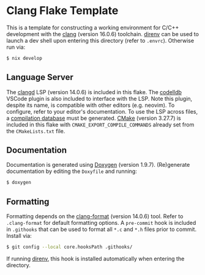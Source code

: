 # Clang Flake Template

This is a template for constructing a working environment for C/C++ development
with the [clang](https://clang.llvm.org/) (version 16.0.6) toolchain. [direnv](https://direnv.net/)
can be used to launch a dev shell upon entering this directory (refer to
`.envrc`). Otherwise run via:
```bash
$ nix develop
```

## Language Server

The [clangd](https://clangd.llvm.org/) LSP (version 14.0.6) is included in this
flake. The [codelldb](https://github.com/vadimcn/codelldb) VSCode plugin is also
included to interface with the LSP. Note this plugin, despite its name, is
compatible with other editors (e.g. neovim). To configure, refer to your
editor's documentation. To use the LSP across files, a
[compilation database](https://clang.llvm.org/docs/JSONCompilationDatabase.html)
must be generated. [CMake](https://cmake.org/) (version 3.27.7) is included in
this flake with `CMAKE_EXPORT_COMPILE_COMMANDS` already set from the
`CMakeLists.txt` file.

## Documentation

Documentation is generated using [Doxygen](https://www.doxygen.nl/index.html)
(version 1.9.7). (Re)generate documentation by editing the `Doxyfile` and
running:
```bash
$ doxygen
```

## Formatting

Formatting depends on the [clang-format](https://clang.llvm.org/docs/ClangFormat.html)
(version 14.0.6) tool. Refer to `.clang-format` for default formatting options.
A `pre-commit` hook is included in `.githooks` that can be used to format all
`*.c` and `*.h` files prior to commit. Install via:
```bash
$ git config --local core.hooksPath .githooks/
```
If running [direnv](https://direnv.net/), this hook is installed automatically
when entering the directory.
